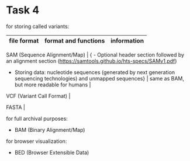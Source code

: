 # Task 4

for storing called variants:

file format | format and functions | information |
--- | --- | --- |

SAM (Sequence Alignment/Map) | { - Optional header section followed by an alignment section (https://samtools.github.io/hts-specs/SAMv1.pdf)
- Storing data: nucleotide sequences (generated by next generation sequencing technologies) and unmapped sequences} | same as BAM, but more readable for humans |
                               
VCF (Variant Call Format) | 

FASTA | 


for full archival purposes:

- BAM (Binary Alignment/Map)



for browser visualization:

-	BED (Browser Extensible Data)


